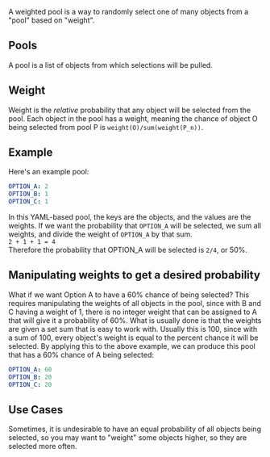 A weighted pool is a way to randomly select one of many objects from a "pool" based on "weight".

## Pools
A pool is a list of objects from which selections will be pulled.

## Weight
Weight is the *relative* probability that any object will be selected from the pool. Each object in the pool has a
weight, meaning the chance of object O being selected from pool P is `weight(O)/sum(weight(P_n))`.

## Example
Here's an example pool:
```yaml
OPTION_A: 2
OPTION_B: 1
OPTION_C: 1
```
In this YAML-based pool, the keys are the objects, and the values are the weights. If we want the probability that
`OPTION_A` will be selected, we sum all weights, and divide the weight of `OPTION_A` by that sum.  
`2 + 1 + 1 = 4`   
Therefore the probability that OPTION_A will be selected is `2/4`, or 50%.   

## Manipulating weights to get a desired probability
What if we want Option A to have a 60% chance of being selected? This requires manipulating the weights of all objects
in the pool, since with B and C having a weight of 1, there is no integer weight that can be assigned to A that will
give it a probability of 60%. What is usually done is that the weights are given a set sum that is easy to work with.
Usually this is 100, since with a sum of 100, every object's weight is equal to the percent chance it will be selected.
By applying this to the above example, we can produce this pool that has a 60% chance of A being selected:   
```yaml
OPTION_A: 60
OPTION_B: 20
OPTION_C: 20
```

## Use Cases
Sometimes, it is undesirable to have an equal probability of all objects being selected, so you may want to "weight"
some objects higher, so they are selected more often.
